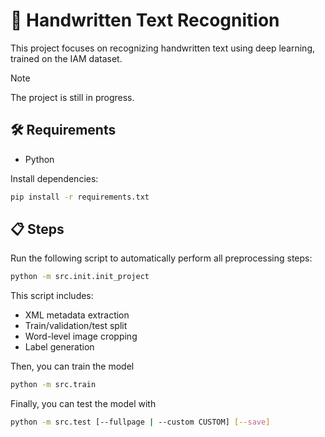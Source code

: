 # 📝 Handwritten Text Recognition

This project focuses on recognizing handwritten text using deep learning, trained on the IAM dataset.

> [!NOTE]
> The project is still in progress.

## 🛠️ Requirements

- Python

Install dependencies:
```bash
pip install -r requirements.txt
```

## 📋 Steps

Run the following script to automatically perform all preprocessing steps:

```bash
python -m src.init.init_project
```

This script includes:
- XML metadata extraction
- Train/validation/test split
- Word-level image cropping
- Label generation

Then, you can train the model
```bash
python -m src.train
```

Finally, you can test the model with
```bash
python -m src.test [--fullpage | --custom CUSTOM] [--save]
```